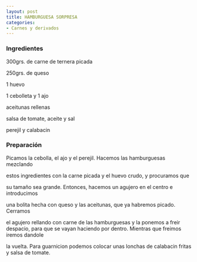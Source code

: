```yaml
---
layout: post
title: HAMBURGUESA SORPRESA
categories:
- Carnes y derivados
---
```

<h3>Ingredientes</h3>
300grs. de carne de ternera picada

250grs. de queso

1 huevo

1 cebolleta y 1 ajo

aceitunas rellenas

salsa de tomate, aceite y sal

perejil y calabacin

<h3>Preparación</h3>
Picamos la cebolla, el ajo y el perejil. Hacemos las hamburguesas mezclando

estos ingredientes con la carne picada y el huevo crudo, y procuramos que

su tamaño sea grande. Entonces, hacemos un agujero en el centro e introducimos

una bolita hecha con queso y las aceitunas, que ya habremos picado. Cerramos

el agujero rellando con carne de las hamburguesas y la ponemos a freir despacio, para que se vayan haciendo por dentro. Mientras que freimos iremos dandole

la vuelta. Para guarnicion podemos colocar unas lonchas de calabacin fritas y salsa de tomate.